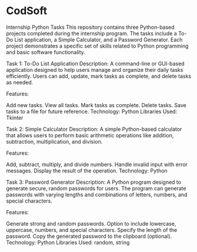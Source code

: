 # CodSoft

Internship Python Tasks
This repository contains three Python-based projects completed during the internship program. The tasks include a To-Do List application, a Simple Calculator, and a Password Generator. Each project demonstrates a specific set of skills related to Python programming and basic software functionality.

Task 1: To-Do List Application
Description:
A command-line or GUI-based application designed to help users manage and organize their daily tasks efficiently. Users can add, update, mark tasks as complete, and delete tasks as needed.

Features:

Add new tasks.
View all tasks.
Mark tasks as complete.
Delete tasks.
Save tasks to a file for future reference.
Technology: Python
Libraries Used: Tkinter  

Task 2: Simple Calculator
Description:
A simple Python-based calculator that allows users to perform basic arithmetic operations like addition, subtraction, multiplication, and division.

Features:

Add, subtract, multiply, and divide numbers.
Handle invalid input with error messages.
Display the result of the operation.
Technology: Python

Task 3: Password Generator
Description:
A Python program designed to generate secure, random passwords for users. The program can generate passwords with varying lengths and combinations of letters, numbers, and special characters.

Features:

Generate strong and random passwords.
Option to include lowercase, uppercase, numbers, and special characters.
Specify the length of the password.
Copy the generated password to the clipboard (optional).
Technology: Python
Libraries Used: random, string
